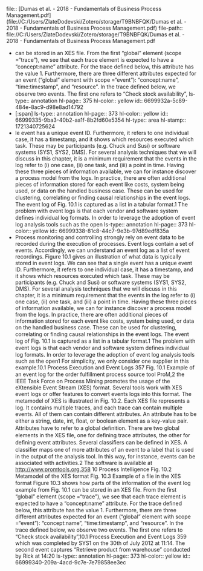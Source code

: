 file:: [Dumas et al. - 2018 - Fundamentals of Business Process Management.pdf](file://C:/Users/ZlateDodevski/Zotero/storage/T9BNBFQK/Dumas et al. - 2018 - Fundamentals of Business Process Management.pdf)
file-path:: file://C:/Users/ZlateDodevski/Zotero/storage/T9BNBFQK/Dumas et al. - 2018 - Fundamentals of Business Process Management.pdf

- can be stored in an XES ﬁle. From the ﬁrst “global” element (scope =“trace”), we see that each trace element is expected to have a “concept:name” attribute. For the trace deﬁned below, this attribute has the value 1. Furthermore, there are three different attributes expected for an event (“global” element with scope =“event”): “concept:name”, “time:timestamp”, and “resource”. In the trace deﬁned below, we observe two events. The ﬁrst one refers to “Check stock availability”,
  ls-type:: annotation
  hl-page:: 375
  hl-color:: yellow
  id:: 6699932a-5c89-484e-8ac9-d98e8ad14792
- [:span]
  ls-type:: annotation
  hl-page:: 373
  hl-color:: yellow
  id:: 66999335-9ba3-40b2-aa1f-8b2fd60e5354
  hl-type:: area
  hl-stamp:: 1721340725624
- le event has a unique event ID. Furthermore, it refers to one individual case, it has a timestamp, and it shows which resources executed which task. These may be participants (e.g. Chuck and Susi) or software systems (SYS1, SYS2, DMS). For several analysis techniques that we will discuss in this chapter, it is a minimum requirement that the events in the log refer to (i) one case, (ii) one task, and (iii) a point in time. Having these three pieces of information available, we can for instance discover a process model from the logs. In practice, there are often additional pieces of information stored for each event like costs, system being used, or data on the handled business case. These can be used for clustering, correlating or ﬁnding causal relationships in the event logs. The event log of Fig. 10.1 is captured as a list in a tabular format.1 The problem with event logs is that each vendor and software system deﬁnes individual log formats. In order to leverage the adoption of event log analysis tools such as the open
  ls-type:: annotation
  hl-page:: 373
  hl-color:: yellow
  id:: 66999338-81c8-44c7-9e3b-97d89edf835a
- Process monitoring and controlling strongly rely on event data to be recorded during the execution of processes. Event logs contain a set of events. Accordingly, we can understand an event log as a list of event recordings. Figure 10.1 gives an illustration of what data is typically stored in event logs. We can see that a single event has a unique event ID. Furthermore, it refers to one individual case, it has a timestamp, and it shows which resources executed which task. These may be participants (e.g. Chuck and Susi) or software systems (SYS1, SYS2, DMS). For several analysis techniques that we will discuss in this chapter, it is a minimum requirement that the events in the log refer to (i) one case, (ii) one task, and (iii) a point in time. Having these three pieces of information available, we can for instance discover a process model from the logs. In practice, there are often additional pieces of information stored for each event like costs, system being used, or data on the handled business case. These can be used for clustering, correlating or ﬁnding causal relationships in the event logs. The event log of Fig. 10.1 is captured as a list in a tabular format.1 The problem with event logs is that each vendor and software system deﬁnes individual log formats. In order to leverage the adoption of event log analysis tools such as the open1 For simplicity, we only consider one supplier in this example.10.1 Process Execution and Event Logs 357 Fig. 10.1 Example of an event log for the order fulﬁllment process source tool ProM,2 the IEEE Task Force on Process Mining promotes the usage of the eXtensible Event Stream (XES) format. Several tools work with XES event logs or offer features to convert events logs into this format. The metamodel of XES is illustrated in Fig. 10.2. Each XES ﬁle represents a log. It contains multiple traces, and each trace can contain multiple events. All of them can contain different attributes. An attribute has to be either a string, date, int, ﬂoat, or boolean element as a key-value pair. Attributes have to refer to a global deﬁnition. There are two global elements in the XES ﬁle, one for deﬁning trace attributes, the other for deﬁning event attributes. Several classiﬁers can be deﬁned in XES. A classiﬁer maps one of more attributes of an event to a label that is used in the output of the analysis tool. In this way, for instance, events can be associated with activities.2 The software is available at http://www.promtools.org.358 10 Process Intelligence Fig. 10.2 Metamodel of the XES format Fig. 10.3 Example of a ﬁle in the XES format Figure 10.3 shows how parts of the information of the event log example from Fig. 10.1 can be stored in an XES ﬁle. From the ﬁrst “global” element (scope =“trace”), we see that each trace element is expected to have a “concept:name” attribute. For the trace deﬁned below, this attribute has the value 1. Furthermore, there are three different attributes expected for an event (“global” element with scope =“event”): “concept:name”, “time:timestamp”, and “resource”. In the trace deﬁned below, we observe two events. The ﬁrst one refers to “Check stock availability”,10.1 Process Execution and Event Logs 359 which was completed by SYS1 on the 30th of July 2012 at 11:14. The second event captures “Retrieve product from warehouse” conducted by Rick at 14:20
  ls-type:: annotation
  hl-page:: 373
  hl-color:: yellow
  id:: 66999340-209a-4acd-9c7e-7e79858ee3ec